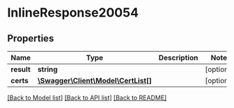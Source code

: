 # InlineResponse20054

## Properties
Name | Type | Description | Notes
------------ | ------------- | ------------- | -------------
**result** | **string** |  | [optional] 
**certs** | [**\Swagger\Client\Model\CertList[]**](CertList.md) |  | [optional] 

[[Back to Model list]](../README.md#documentation-for-models) [[Back to API list]](../README.md#documentation-for-api-endpoints) [[Back to README]](../README.md)

